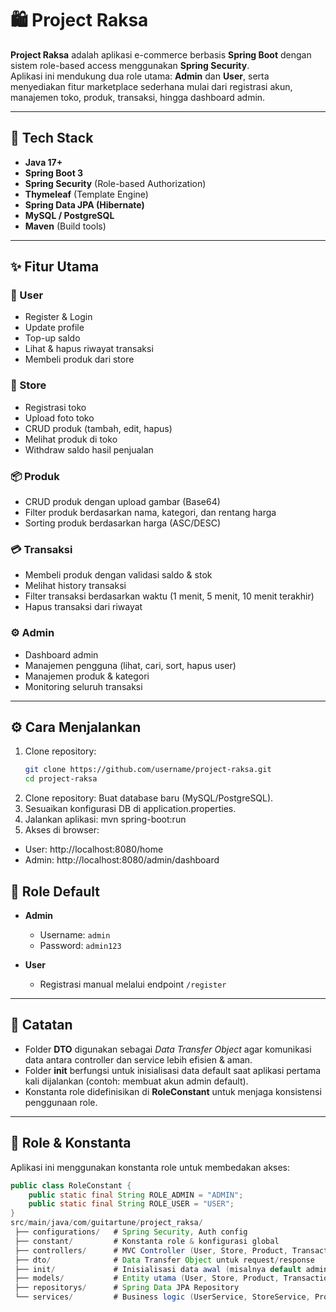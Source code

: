 # 🛍️ Project Raksa

**Project Raksa** adalah aplikasi e-commerce berbasis **Spring Boot** dengan sistem role-based access menggunakan **Spring Security**.  
Aplikasi ini mendukung dua role utama: **Admin** dan **User**, serta menyediakan fitur marketplace sederhana mulai dari registrasi akun, manajemen toko, produk, transaksi, hingga dashboard admin.

---

## 🚀 Tech Stack
- **Java 17+**
- **Spring Boot 3**
- **Spring Security** (Role-based Authorization)
- **Thymeleaf** (Template Engine)
- **Spring Data JPA (Hibernate)**
- **MySQL / PostgreSQL**
- **Maven** (Build tools)

---
 ## ✨ Fitur Utama

### 👤 User
- Register & Login
- Update profile
- Top-up saldo
- Lihat & hapus riwayat transaksi
- Membeli produk dari store

### 🏪 Store
- Registrasi toko
- Upload foto toko
- CRUD produk (tambah, edit, hapus)
- Melihat produk di toko
- Withdraw saldo hasil penjualan

### 📦 Produk
- CRUD produk dengan upload gambar (Base64)
- Filter produk berdasarkan nama, kategori, dan rentang harga
- Sorting produk berdasarkan harga (ASC/DESC)

### 💳 Transaksi
- Membeli produk dengan validasi saldo & stok
- Melihat history transaksi
- Filter transaksi berdasarkan waktu (1 menit, 5 menit, 10 menit terakhir)
- Hapus transaksi dari riwayat

### ⚙️ Admin
- Dashboard admin
- Manajemen pengguna (lihat, cari, sort, hapus user)
- Manajemen produk & kategori
- Monitoring seluruh transaksi

---

## ⚙️ Cara Menjalankan

1. Clone repository:
   ```bash
   git clone https://github.com/username/project-raksa.git
   cd project-raksa
2. Clone repository:
Buat database baru (MySQL/PostgreSQL).
3. Sesuaikan konfigurasi DB di application.properties.
4. Jalankan aplikasi:
mvn spring-boot:run
5. Akses di browser:
- User: http://localhost:8080/home
- Admin: http://localhost:8080/admin/dashboard

## 👥 Role Default

- **Admin**
  - Username: `admin`
  - Password: `admin123`

- **User**
  - Registrasi manual melalui endpoint `/register`

---

## 📌 Catatan

- Folder **DTO** digunakan sebagai *Data Transfer Object* agar komunikasi data antara controller dan service lebih efisien & aman.  
- Folder **init** berfungsi untuk inisialisasi data default saat aplikasi pertama kali dijalankan (contoh: membuat akun admin default).  
- Konstanta role didefinisikan di **RoleConstant** untuk menjaga konsistensi penggunaan role.  

---

## 🔑 Role & Konstanta
Aplikasi ini menggunakan konstanta role untuk membedakan akses:
```java
public class RoleConstant {
    public static final String ROLE_ADMIN = "ADMIN";
    public static final String ROLE_USER = "USER";
}
src/main/java/com/guitartune/project_raksa/
 ├── configurations/   # Spring Security, Auth config
 ├── constant/         # Konstanta role & konfigurasi global
 ├── controllers/      # MVC Controller (User, Store, Product, Transaction, Admin)
 ├── dto/              # Data Transfer Object untuk request/response
 ├── init/             # Inisialisasi data awal (misalnya default admin/user)
 ├── models/           # Entity utama (User, Store, Product, Transaction, Category, Role)
 ├── repositorys/      # Spring Data JPA Repository
 └── services/         # Business logic (UserService, StoreService, ProductService, dll.)


